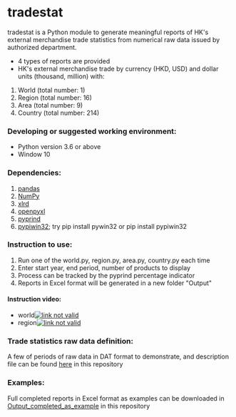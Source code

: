 # tradestat
tradestat is a Python module to generate meaningful reports of HK's external merchandise trade statistics from numerical raw data issued by authorized department.

- 4 types of reports are provided
- HK's external merchandise trade by currency (HKD, USD) and dollar units (thousand, million) with: 
1) World   (total number:   1) 
2) Region  (total number:  16)
3) Area    (total number:   9)
4) Country (total number: 214)

### Developing or suggested working environment: 
- Python version 3.6 or above
- Window 10

### Dependencies: 
1) [pandas](https://github.com/pandas-dev/pandas) 
2) [NumPy](https://www.numpy.org)
3) [xlrd](https://github.com/python-excel/xlrd)
4) [openpyxl](https://openpyxl.readthedocs.io/en/stable/index.html)
5) [pyprind](https://github.com/rasbt/pyprind)
6) [pypiwin32](https://github.com/mhammond/pywin32); try pip install pywin32 or pip install pypiwin32

### Instruction to use:
1) Run one of the world.py, region.py, area.py, country.py each time
2) Enter start year, end period, number of products to display 
3) Process can be tracked by the pyprind percentage indicator 
4) Reports in Excel format will be generated in a new folder "Output"

#### Instruction video:
- world[![link not valid](http://img.youtube.com/vi/xAyWChMQHxM/0.jpg)](http://www.youtube.com/watch?v=xAyWChMQHxM "tradestat instruction: world")
- region[![link not valid](http://img.youtube.com/vi/18e0Umq5fPo/0.jpg)](http://www.youtube.com/watch?v=18e0Umq5fPo "tradestat instruction: region")

### Trade statistics raw data definition:
A few of periods of raw data in DAT format to demonstrate, and description file can be found [here](https://github.com/oda-developer/tradestat/tree/master/C%26SD_raw_data) in this repository

### Examples:
Full completed reports in Excel format as examples can be downloaded in [Output_completed_as_example](https://github.com/oda-developer/tradestat/tree/master/Output_completed_as_example) in this repository
